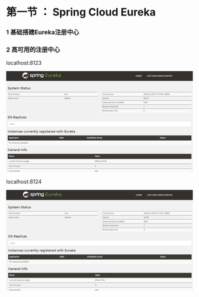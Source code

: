 # 第一节 ： Spring Cloud Eureka #


### 1 基础搭建Eureka注册中心 ###





### 2 高可用的注册中心 ###

localhost:8123

![](../img/eureka-server1.png)

localhost:8124

![](../img/eureka-server2.png)